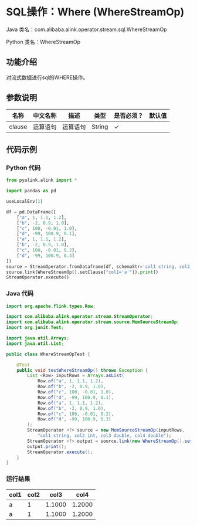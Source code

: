 # SQL操作：Where (WhereStreamOp)
Java 类名：com.alibaba.alink.operator.stream.sql.WhereStreamOp

Python 类名：WhereStreamOp


## 功能介绍
对流式数据进行sql的WHERE操作。

## 参数说明
| 名称 | 中文名称 | 描述 | 类型 | 是否必须？ | 默认值 |
| --- | --- | --- | --- | --- | --- |
| clause | 运算语句 | 运算语句 | String | ✓ |  |



## 代码示例
### Python 代码
```python
from pyalink.alink import *

import pandas as pd

useLocalEnv(1)

df = pd.DataFrame([
    ["a", 1, 1.1, 1.2],
    ["b", -2, 0.9, 1.0],
    ["c", 100, -0.01, 1.0],
    ["d", -99, 100.9, 0.1],
    ["a", 1, 1.1, 1.2],
    ["b", -2, 0.9, 1.0],
    ["c", 100, -0.01, 0.2],
    ["d", -99, 100.9, 0.3]
])
source = StreamOperator.fromDataframe(df, schemaStr='col1 string, col2 int, col3 double, col4 double')
source.link(WhereStreamOp().setClause("col1='a'")).print()
StreamOperator.execute()

```
### Java 代码
```java
import org.apache.flink.types.Row;

import com.alibaba.alink.operator.stream.StreamOperator;
import com.alibaba.alink.operator.stream.source.MemSourceStreamOp;
import org.junit.Test;

import java.util.Arrays;
import java.util.List;

public class WhereStreamOpTest {

	@Test
	public void testWhereStreamOp() throws Exception {
		List <Row> inputRows = Arrays.asList(
			Row.of("a", 1, 1.1, 1.2),
			Row.of("b", -2, 0.9, 1.0),
			Row.of("c", 100, -0.01, 1.0),
			Row.of("d", -99, 100.9, 0.1),
			Row.of("a", 1, 1.1, 1.2),
			Row.of("b", -2, 0.9, 1.0),
			Row.of("c", 100, -0.01, 0.2),
			Row.of("d", -99, 100.9, 0.3)
		);
		StreamOperator <?> source = new MemSourceStreamOp(inputRows,
			"col1 string, col2 int, col3 double, col4 double");
		StreamOperator <?> output = source.link(new WhereStreamOp().setClause("col1='a'"));
		output.print();
		StreamOperator.execute();
	}
}
```

### 运行结果

col1|col2|col3|col4
----|----|----|----
a|1|1.1000|1.2000
a|1|1.1000|1.2000
